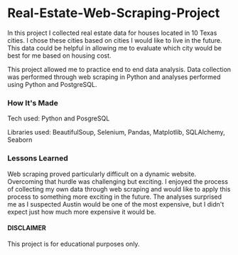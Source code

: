 # Real-Estate-Web-Scraping-Project
In this project I collected real estate data for houses located in 10 Texas cities. I chose these cities based on cities I would like to live in the future. This data could be helpful in allowing me to evaluate which city would be best for me based on housing cost.

This project allowed me to practice end to end data analysis. Data collection was performed through web scraping in Python and analyses performed using Python and PostgreSQL.

### How It's Made
Tech used: Python and PosgreSQL

Libraries used: BeautifulSoup, Selenium, Pandas, Matplotlib, SQLAlchemy, Seaborn

### Lessons Learned
Web scraping proved particularly difficult on a dynamic website. Overcoming that hurdle was challenging but exciting. I enjoyed the process of collecting my own data through web scraping and would like to apply this process to something more exciting in the future. The analyses surprised me as I suspected Austin would be one of the most expensive, but I didn't expect just how much more expensive it would be.


#### DISCLAIMER
This project is for educational purposes only.
